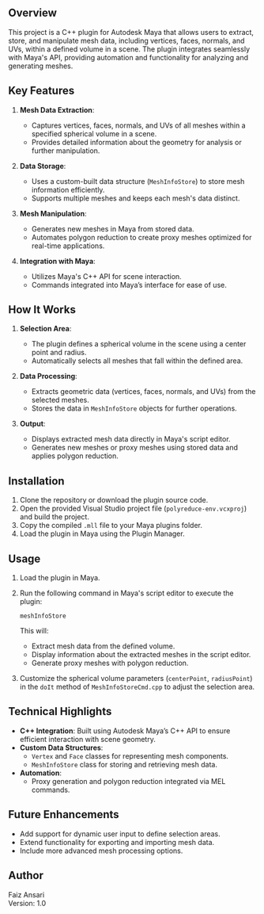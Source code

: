 ## Overview
This project is a C++ plugin for Autodesk Maya that allows users to extract, store, and manipulate mesh data, including vertices, faces, normals, and UVs, within a defined volume in a scene. The plugin integrates seamlessly with Maya's API, providing automation and functionality for analyzing and generating meshes.

## Key Features
1. **Mesh Data Extraction**:
   - Captures vertices, faces, normals, and UVs of all meshes within a specified spherical volume in a scene.
   - Provides detailed information about the geometry for analysis or further manipulation.

2. **Data Storage**:
   - Uses a custom-built data structure (`MeshInfoStore`) to store mesh information efficiently.
   - Supports multiple meshes and keeps each mesh's data distinct.

3. **Mesh Manipulation**:
   - Generates new meshes in Maya from stored data.
   - Automates polygon reduction to create proxy meshes optimized for real-time applications.

4. **Integration with Maya**:
   - Utilizes Maya's C++ API for scene interaction.
   - Commands integrated into Maya’s interface for ease of use.

## How It Works
1. **Selection Area**:
   - The plugin defines a spherical volume in the scene using a center point and radius.
   - Automatically selects all meshes that fall within the defined area.

2. **Data Processing**:
   - Extracts geometric data (vertices, faces, normals, and UVs) from the selected meshes.
   - Stores the data in `MeshInfoStore` objects for further operations.

3. **Output**:
   - Displays extracted mesh data directly in Maya's script editor.
   - Generates new meshes or proxy meshes using stored data and applies polygon reduction.

## Installation
1. Clone the repository or download the plugin source code.
2. Open the provided Visual Studio project file (`polyreduce-env.vcxproj`) and build the project.
3. Copy the compiled `.mll` file to your Maya plugins folder.
4. Load the plugin in Maya using the Plugin Manager.

## Usage
1. Load the plugin in Maya.
2. Run the following command in Maya's script editor to execute the plugin:
   ```mel
   meshInfoStore
   ```
   This will:
   - Extract mesh data from the defined volume.
   - Display information about the extracted meshes in the script editor.
   - Generate proxy meshes with polygon reduction.

3. Customize the spherical volume parameters (`centerPoint`, `radiusPoint`) in the `doIt` method of `MeshInfoStoreCmd.cpp` to adjust the selection area.

## Technical Highlights
- **C++ Integration**: Built using Autodesk Maya’s C++ API to ensure efficient interaction with scene geometry.
- **Custom Data Structures**:
  - `Vertex` and `Face` classes for representing mesh components.
  - `MeshInfoStore` class for storing and retrieving mesh data.
- **Automation**:
  - Proxy generation and polygon reduction integrated via MEL commands.

## Future Enhancements
- Add support for dynamic user input to define selection areas.
- Extend functionality for exporting and importing mesh data.
- Include more advanced mesh processing options.

## Author
Faiz Ansari  
Version: 1.0
